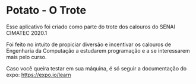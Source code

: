 # Potato - O Trote

Esse aplicativo foi criado como parte do trote dos calouros do SENAI CIMATEC 2020.1

Foi feito no intuito de propiciar diversão e incentivar os calouros de Engenharia da Computação a estudarem programação e a se interessarem mais pelo curso.

Caso você queira testar em sua máquina, é só seguir a documentação do expo: https://expo.io/learn
